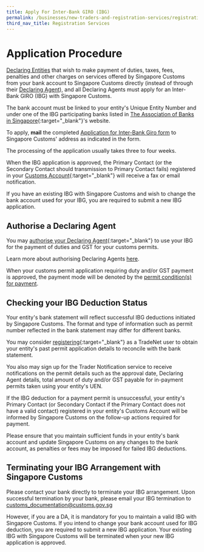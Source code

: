 ```yaml
---
title: Apply For Inter-Bank GIRO (IBG) 
permalink: /businesses/new-traders-and-registration-services/registration-services/apply-for-inter-bank-giro
third_nav_title: Registration Services
---
```


# Application Procedure

[Declaring Entities](/businesses/new-traders-and-registration-services/registration-services/activate-customs-account)  that wish to make payment of duties, taxes, fees, penalties and other charges on services offered by Singapore Customs from your bank account to Singapore Customs directly (instead of through their  [Declaring Agent](/businesses/new-traders-and-registration-services/registration-services/apply-update-renew-terminate-declaring-agent-account-and-declarant)), and all Declaring Agents must apply for an Inter-Bank GIRO (IBG) with Singapore Customs.

The bank account must be linked to your entity's Unique Entity Number and under one of the IBG participating banks listed in  [The Association of Banks in Singapore](https://abs.org.sg/docs/library/swift_bic_codes.pdf){:target="_blank"}'s website.

To apply,  **mail**  the completed [Application for Inter-Bank Giro form](/eservices/customs-forms-and-service-links) to Singapore Customs' address as indicated in the form.

The processing of the application usually takes three to four weeks.

When the IBG application is approved, the Primary Contact (or the Secondary Contact should transmission to Primary Contact fails) registered in your  [Customs Account](https://www.tradenet.gov.sg/TN41EFORM/tds/sp/splogin.do?action=init_acct){:target="_blank"}
 will receive a fax or email notification.

If you have an existing IBG with Singapore Customs and wish to change the bank account used for your IBG, you are required to submit a new IBG application.

## Authorise a Declaring Agent

You may  [authorise your Declaring Agent](https://www.tradenet.gov.sg/TN41EFORM/tdsui/authdeclaringagent/addanddelete.do?doAction=INITIALIZE&APPLICATION_ID=TXWP){:target="_blank"} to use your IBG for the payment of duties and GST for your customs permits.

Learn more about authorising Declaring Agents [here](/businesses/new-traders-and-registration-services/registration-services/authorise-a-declaring-agent).

When your customs permit application requiring duty and/or GST payment is approved, the payment mode will be denoted by the  [permit condition(s) for payment](/businesses/importing-goods/import-procedures/).

## Checking your IBG Deduction Status

Your entity's bank statement will reflect successful IBG deductions initiated by Singapore Customs. The format and type of information such as permit number reflected in the bank statement may differ for different banks.

You may consider  [registering](https://www.tradenet.gov.sg/tradenet/login.portal){:target="_blank"} as a TradeNet user to obtain your entity's past permit application details to reconcile with the bank statement.  

You also may sign up for the Trader Notification service to receive notifications on the permit details such as the approval date, Declaring Agent details, total amount of duty and/or GST payable for in-payment permits taken using your entity's UEN.

If the IBG deduction for a payment permit is unsuccessful, your entity's Primary Contact (or Secondary Contact if the Primary Contact does not have a valid contact) registered in your entity's Customs Account will be informed by Singapore Customs on the follow-up actions required for payment.

Please ensure that you maintain sufficient funds in your entity's bank account and update Singapore Customs on any changes to the bank account, as penalties or fees may be imposed for failed IBG deductions.


## Terminating your IBG Arrangement with Singapore Customs

Please contact your bank directly to terminate your IBG arrangement. Upon successful termination by your bank, please email your IBG termination to [customs_documentation@customs.gov.sg](mailto:customs_documentation@customs.gov.sg)

However, if you are a DA, it is mandatory for you to maintain a valid IBG with Singapore Customs. If you intend to change your bank account used for IBG deduction, you are required to submit a new IBG application. Your existing IBG with Singapore Customs will be terminated when your new IBG application is approved. 
